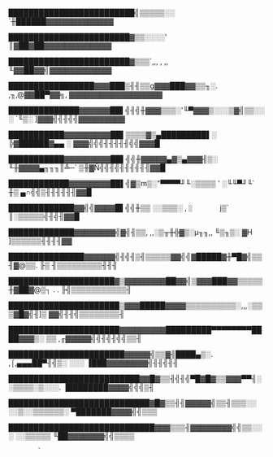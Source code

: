 █████████████████████████╣▒▒▒▒▒░░                          `╫██████▓▓▓▓▓▓▓▓▓▓▓▓▓

████████████████████████▓▒▒░░░░'                            ║▓██▓██▓▓▓▓▓▓▓▓▓▓▓▓▓

████████████████████████▓▒▒▒`,,,    ,             ,,        ╙▓▓██▓▓╣▓▓▓▓▓▓▓▓▓▓▓▓

█████████████████▓▓▓███▒╢╢▒▒g▓▓▓███▓▓▒▒╖░. ,╖,@▓▓██▀▓▓╗,      ▓▓▓▓▓▓▓▓▓▓▓▓▓▓▓▓▓▓

██████████████▓▓▓▓▓▓██▌╣╢╣╫▓▓▓▒▒▒░'╙▀▓▓▓▒░░░▒▓╣▒▒░░░ `╙▒░     ]▓▓▓╣╣╢╣╣▓▓▓▓▓▓▓▓▓

███████████▓▓▓▓▓▓▓▓▓██▌▒▒▒▒▓▒▄█████████▌░   ╠▓██████▓▄▄ ░      ▓▓▓╣╣╣╢╢╢╢╢╣╣▓▓▓█

███████████▓▓▓▓▓▓▓▓▓██▌╣╣╫▓▓▓▓▓▄▓▒▄▓▓▓╢▒░   ╙╫▓▓▓▓▄╖╖╖║╩─`     ▒╫▓Ñ╣╣╢╣╢╢╢╢╢╢▓▓█

████████████▓▓▓▓▓▓▓▓██▌╣▓▒m▒░"▀▀▀▀╜╙░▒▒▒▒    ' ░╙╙▀╜╙`         ╫▒ ▄∩╣╣▒╢╢╢╢╢╢▓▓█

█████████████▓▓╣╣▓▓▓▓█▌╣╣╫▒▒       ░░▒▒▒░     ,  `░       `   j▒` ║░▒▒▒▒▒╣╢╣╢▓▓█

█████████████▓▓▓▓▓▓▓▓╣▓╣╢▒▒, ,,░▒╥╫╬▓▒░µ╖╖,,   ╙▒╖▒░           ▓H  ]▒▒▒▒▒▒╢╢╢╢▓▓

███████████████▓▓▓▓▓▓╣╢╣╢▒╢▒▒▒▒▒▓▓╣╣▓█████▓╫▀█▓╣▒▒╢▓@▒▒.       ╟▒  ╢▒▒▒▒▒▒▒▒▒╢╢╢

█████████████████████▓▒▓▓▓▓▓▓▓▓██▓▓╣▒▓▓▓███▓▓▒▒▒▒▒╫▓██▓@▒┐ .    . ╟╣▒▒▒▒▒▒▒▒▒▒▒╢

██████████████████████▒▓▓▓█████▓▓▓▓▒▒▒▒▒▒▒▒▒▒░,,,░▒▒▒▓█▓╣╢]▒     ▓▓╣╢╢╣▒▒▒▒▒▒▒▒╢

██████████████████████▓▓▓▓▓▓▓▓▓█████████▀▀▀▀▀▀▀▀████▓▓▓▒░ ▒▒   ,╓▓▓▓▓▓╣╣╢╣╢╣╣▒▒╢

███████████████████████▓▓▓▓▓╣▒▒▓╢████▄▒░.  ,⌠,▄▄▄██▀╢╣▒░ ░░░  ▐███▓▓▓▓▓▓▓▓╣╢╢╣╢╢

██████████████████████████▓▓█▓▒▒╢╣╢╣▀█▓█▓▒▒▓▓▓▀▀╢░░▒▒▒▒░▒░░░. ▐████████▓▓▓▓╣╣╣▒╢

████████████████████████████▓█▓▒▒╢╢▓▓▓▓▓╣▒▒╢▒▒▒░░ ░░▒░░▒▒▒▒▒▒░ ▀███████▓▓▓▓╣╣▒▒▒

█████████████████████████████▓▓▓▒▒▒╢▓▓▓▓▓▓▓▓╣╣▒▒░░ ░  ░░▒▒▒▒▒   ╙██▓▓▓▓▓▓▓╣╣▒▒▒▒

            `                                                                   

                                                                                

                    

                                                                               
